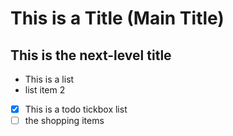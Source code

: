 # This is a Title (Main Title)

## This is the next-level title 

- This is a list
- list item 2

- [x] This is a todo tickbox list 
- [ ] the shopping items
